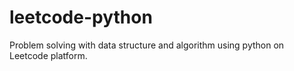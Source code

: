# leetcode-python
Problem solving with data structure and algorithm using python on Leetcode platform. 
